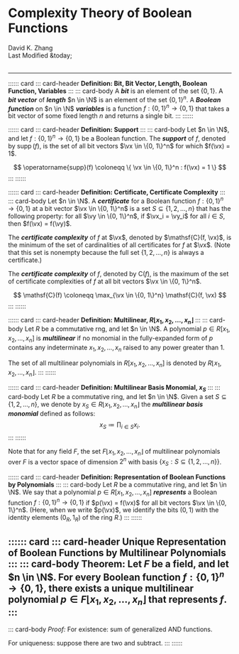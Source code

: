 # Complexity Theory of Boolean Functions

<div class="text-center">
    David K. Zhang<br>
    Last Modified &today;
</div><br>

--------------------------------------------------------------------------------

:::::: card
::: card-header
**Definition: Bit, Bit Vector, Length, Boolean Function, Variables**
:::
::: card-body
A ___bit___ is an element of the set $\{0, 1\}$. A ___bit vector___ of ___length___ $n \in \N$ is an element of the set $\{0, 1\}^n$. A ___Boolean function___ on $n \in \N$ ___variables___ is a function $f: \{0, 1\}^n \to \{0, 1\}$ that takes a bit vector of some fixed length $n$ and returns a single bit.
:::
::::::

:::::: card
::: card-header
**Definition: Support**
:::
::: card-body
Let $n \in \N$, and let $f: \{0, 1\}^n \to \{0, 1\}$ be a Boolean function. The ___support___ of $f$, denoted by $\operatorname{supp}(f)$, is the set of all bit vectors $\vx \in \{0, 1\}^n$ for which $f(\vx) = 1$.

$$ \operatorname{supp}(f) \coloneqq \{ \vx \in \{0, 1\}^n : f(\vx) = 1 \} $$
:::
::::::

:::::: card
::: card-header
**Definition: Certificate, Certificate Complexity**
:::
::: card-body
Let $n \in \N$. A ___certificate___ for a Boolean function $f: \{0, 1\}^n \to \{0, 1\}$ at a bit vector $\vx \in \{0, 1\}^n$ is a set $S \subseteq \{1, 2, \dots, n\}$ that has the following property: for all $\vy \in \{0, 1\}^n$, if $\vx_i = \vy_i$ for all $i \in S$, then $f(\vx) = f(\vy)$.

The ___certificate complexity___ of $f$ at $\vx$, denoted by $\mathsf{C}(f, \vx)$, is the minimum of the set of cardinalities of all certificates for $f$ at $\vx$. (Note that this set is nonempty because the full set $\{1, 2, \dots, n\}$ is always a certificate.)

The ___certificate complexity___ of $f$, denoted by $\mathsf{C}(f)$, is the maximum of the set of certificate complexities of $f$ at all bit vectors $\vx \in \{0, 1\}^n$.

$$ \mathsf{C}(f) \coloneqq \max_{\vx \in \{0, 1\}^n} \mathsf{C}(f, \vx) $$
:::
::::::

:::::: card
::: card-header
**Definition: Multilinear, $R \lfloor x_1, x_2, \dots, x_n \rfloor$**
:::
::: card-body
Let $R$ be a commutative rng, and let $n \in \N$. A polynomial $p \in R[x_1, x_2, \dots, x_n]$ is ___multilinear___ if no monomial in the fully-expanded form of $p$ contains any indeterminate $x_1, x_2, \dots, x_n$ raised to any power greater than $1$.

The set of all multilinear polynomials in $R[x_1, x_2, \dots, x_n]$ is denoted by $R \lfloor x_1, x_2, \dots, x_n \rfloor$.
:::
::::::

:::::: card
::: card-header
**Definition: Multilinear Basis Monomial, $x_S$**
:::
::: card-body
Let $R$ be a commutative ring, and let $n \in \N$. Given a set $S \subseteq \{1, 2, \dots, n\}$, we denote by $x_S \in R \lfloor x_1, x_2, \dots, x_n \rfloor$ the ___multilinear basis monomial___ defined as follows:
$$ x_S \coloneqq \prod_{i \in S} x_i. $$
:::
::::::

Note that for any field $F$, the set $F \lfloor x_1, x_2, \dots, x_n \rfloor$ of multilinear polynomials over $F$ is a vector space of dimension $2^n$ with basis $\{x_S : S \subseteq \{1, 2, \dots, n\}\}$.

:::::: card
::: card-header
**Definition: Representation of Boolean Functions by Polynomials**
:::
::: card-body
Let $R$ be a commutative ring, and let $n \in \N$. We say that a polynomial $p \in R[x_1, x_2, \dots, x_n]$ ___represents___ a Boolean function $f: \{0, 1\}^n \to \{0, 1\}$ if $p(\vx) = f(\vx)$ for all bit vectors $\vx \in \{0, 1\}^n$. (Here, when we write $p(\vx)$, we identify the bits $(0, 1)$ with the identity elements $(0_R, 1_R)$ of the ring $R$.)
:::
::::::

:::::: card
::: card-header
**Unique Representation of Boolean Functions by Multilinear Polynomials**
:::
::: card-body
**Theorem:** Let $F$ be a field, and let $n \in \N$. For every Boolean function $f: \{0, 1\}^n \to \{0, 1\}$, there exists a unique multilinear polynomial $p \in F \lfloor x_1, x_2, \dots, x_n \rfloor$ that represents $f$.
:::
------
::: card-body
*Proof:* For existence: sum of generalized AND functions.

For uniqueness: suppose there are two and subtract.
:::
::::::
